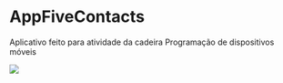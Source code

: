 # AppFiveContacts
Aplicativo feito para atividade da cadeira Programação de dispositivos móveis

[![](http://img.youtube.com/vi/fxg3qLEWtsw/0.jpg)](http://www.youtube.com/watch?v=fxg3qLEWtsw "Vídeo do aplicativo Five Contacts")
